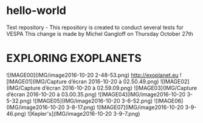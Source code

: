 # hello-world
Test repository - This repository is created to conduct several tests for VESPA
This change is made by Michel Gangloff on Thursday October 27th
# EXPLORING EXOPLANETS
![IMAGE00](IMG/image2016-10-20 2-48-53.png)
http://exoplanet.eu
![IMAGE01](IMG/Capture d’écran 2016-10-20 à 02.50.49.png)
![IMAGE02](IMG/Capture d’écran 2016-10-20 à 02.59.09.png)
![IMAGE03](IMG/Capture d’écran 2016-10-20 à 03.00.35.png)
![IMAGE04](IMG/image2016-10-20 3-5-32.png)
![IMAGE05](IMG/image2016-10-20 3-6-52.png)
![IMAGE06](IMG/image2016-10-20 3-8-17.png)
![IMAGE07](IMG/image2016-10-20 3-9-46.png)
![Kepler's](IMG/image2016-10-20 3-9-7.png)


